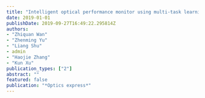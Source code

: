 ```yaml
---
title: "Intelligent optical performance monitor using multi-task learning based artificial neural network"
date: 2019-01-01
publishDate: 2019-09-27T16:49:22.295814Z
authors: 
- "Zhiquan Wan"
- "Zhenming Yu"
- "Liang Shu"
- admin
- "Haojie Zhang"
- "Kun Xu"
publication_types: ["2"]
abstract: ""
featured: false
publication: "*Optics express*"
---
```


